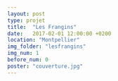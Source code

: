 ```yaml
---
layout: post
type: projet
title:  "Les Frangins"
date:   2017-02-01 12:00:00 +0200
location: "Montpellier"
img_folder: "lesfrangins"
img_num: 1
before_num: 0
poster: "couverture.jpg"
---
```

